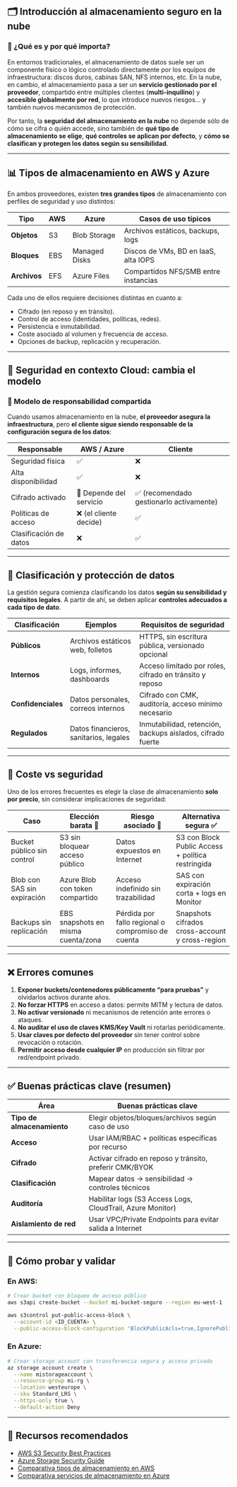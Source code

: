## 🗂️ Introducción al almacenamiento seguro en la nube

### 🧭 ¿Qué es y por qué importa?

En entornos tradicionales, el almacenamiento de datos suele ser un componente físico o lógico controlado directamente por los equipos de infraestructura: discos duros, cabinas SAN, NFS internos, etc. En la nube, en cambio, el almacenamiento pasa a ser un **servicio gestionado por el proveedor**, compartido entre múltiples clientes (**multi-inquilino**) y **accesible globalmente por red**, lo que introduce nuevos riesgos… y también nuevos mecanismos de protección.

Por tanto, la **seguridad del almacenamiento en la nube** no depende sólo de cómo se cifra o quién accede, sino también de **qué tipo de almacenamiento se elige**, **qué controles se aplican por defecto**, y **cómo se clasifican y protegen los datos según su sensibilidad**.

---

## 📊 Tipos de almacenamiento en AWS y Azure

En ambos proveedores, existen **tres grandes tipos** de almacenamiento con perfiles de seguridad y uso distintos:

| Tipo         | AWS | Azure         | Casos de uso típicos                 |
| ------------ | --- | ------------- | ------------------------------------ |
| **Objetos**  | S3  | Blob Storage  | Archivos estáticos, backups, logs    |
| **Bloques**  | EBS | Managed Disks | Discos de VMs, BD en IaaS, alta IOPS |
| **Archivos** | EFS | Azure Files   | Compartidos NFS/SMB entre instancias |

Cada uno de ellos requiere decisiones distintas en cuanto a:

* Cifrado (en reposo y en tránsito).
* Control de acceso (identidades, políticas, redes).
* Persistencia e inmutabilidad.
* Coste asociado al volumen y frecuencia de acceso.
* Opciones de backup, replicación y recuperación.

---

## 🔐 Seguridad en contexto Cloud: cambia el modelo

### 🎯 Modelo de responsabilidad compartida

Cuando usamos almacenamiento en la nube, **el proveedor asegura la infraestructura**, pero **el cliente sigue siendo responsable de la configuración segura de los datos**:

| Responsable            | AWS / Azure             | Cliente                                 |
| ---------------------- | ----------------------- | --------------------------------------- |
| Seguridad física       | ✅                       | ❌                                       |
| Alta disponibilidad    | ✅                       | ❌                                       |
| Cifrado activado       | 🔸 Depende del servicio | ✅ (recomendado gestionarlo activamente) |
| Políticas de acceso    | ❌ (el cliente decide)   | ✅                                       |
| Clasificación de datos | ❌                       | ✅                                       |

---

## 🧩 Clasificación y protección de datos

La gestión segura comienza clasificando los datos **según su sensibilidad y requisitos legales**. A partir de ahí, se deben aplicar **controles adecuados a cada tipo de dato**.

| Clasificación      | Ejemplos                               | Requisitos de seguridad                                    |
| ------------------ | -------------------------------------- | ---------------------------------------------------------- |
| **Públicos**       | Archivos estáticos web, folletos       | HTTPS, sin escritura pública, versionado opcional          |
| **Internos**       | Logs, informes, dashboards             | Acceso limitado por roles, cifrado en tránsito y reposo    |
| **Confidenciales** | Datos personales, correos internos     | Cifrado con CMK, auditoría, acceso mínimo necesario        |
| **Regulados**      | Datos financieros, sanitarios, legales | Inmutabilidad, retención, backups aislados, cifrado fuerte |

---

## 💸 Coste vs seguridad

Uno de los errores frecuentes es elegir la clase de almacenamiento **solo por precio**, sin considerar implicaciones de seguridad:

| Caso                        | Elección barata 💸                 | Riesgo asociado 😬                                | Alternativa segura ✅                              |
| --------------------------- | ---------------------------------- | ------------------------------------------------- | ------------------------------------------------- |
| Bucket público sin control  | S3 sin bloquear acceso público     | Datos expuestos en Internet                       | S3 con Block Public Access + política restringida |
| Blob con SAS sin expiración | Azure Blob con token compartido    | Acceso indefinido sin trazabilidad                | SAS con expiración corta + logs en Monitor        |
| Backups sin replicación     | EBS snapshots en misma cuenta/zona | Pérdida por fallo regional o compromiso de cuenta | Snapshots cifrados cross-account y cross-region   |

---

## ❌ Errores comunes

1. **Exponer buckets/contenedores públicamente “para pruebas”** y olvidarlos activos durante años.
2. **No forzar HTTPS** en acceso a datos: permite MITM y lectura de datos.
3. **No activar versionado** ni mecanismos de retención ante errores o ataques.
4. **No auditar el uso de claves KMS/Key Vault** ni rotarlas periódicamente.
5. **Usar claves por defecto del proveedor** sin tener control sobre revocación o rotación.
6. **Permitir acceso desde cualquier IP** en producción sin filtrar por red/endpoint privado.

---

## ✅ Buenas prácticas clave (resumen)

| Área                       | Buenas prácticas clave                                     |
| -------------------------- | ---------------------------------------------------------- |
| **Tipo de almacenamiento** | Elegir objetos/bloques/archivos según caso de uso          |
| **Acceso**                 | Usar IAM/RBAC + políticas específicas por recurso          |
| **Cifrado**                | Activar cifrado en reposo y tránsito, preferir CMK/BYOK    |
| **Clasificación**          | Mapear datos → sensibilidad → controles técnicos           |
| **Auditoría**              | Habilitar logs (S3 Access Logs, CloudTrail, Azure Monitor) |
| **Aislamiento de red**     | Usar VPC/Private Endpoints para evitar salida a Internet   |

---

## 🧪 Cómo probar y validar

### En AWS:

```bash
# Crear bucket con bloqueo de acceso público
aws s3api create-bucket --bucket mi-bucket-seguro --region eu-west-1

aws s3control put-public-access-block \
  --account-id <ID_CUENTA> \
  --public-access-block-configuration 'BlockPublicAcls=true,IgnorePublicAcls=true,BlockPublicPolicy=true,RestrictPublicBuckets=true'
```

### En Azure:

```bash
# Crear storage account con transferencia segura y acceso privado
az storage account create \
  --name mistorageaccount \
  --resource-group mi-rg \
  --location westeurope \
  --sku Standard_LRS \
  --https-only true \
  --default-action Deny
```

---

## 🔗 Recursos recomendados

* [AWS S3 Security Best Practices](https://docs.aws.amazon.com/AmazonS3/latest/userguide/security-best-practices.html)
* [Azure Storage Security Guide](https://learn.microsoft.com/en-us/azure/storage/common/storage-security-guide)
* [Comparativa tipos de almacenamiento en AWS](https://aws.amazon.com/products/storage/)
* [Comparativa servicios de almacenamiento en Azure](https://learn.microsoft.com/en-us/azure/architecture/data-guide/technology-choices/data-storage)

